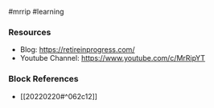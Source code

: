 #mrrip 
#learning

### Resources
- Blog: https://retireinprogress.com/
- Youtube Channel: https://www.youtube.com/c/MrRipYT

### Block References
- [[20220220#^062c12]]
